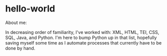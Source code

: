 # hello-world
About me:

In decreasing order of familiarity, I've worked with: XML, HTML, TEI, CSS, SQL, Java, and Python.
I'm here to bump Python up in that list, hopefully saving myself some time as I automate processes that currently have to be done by hand.
